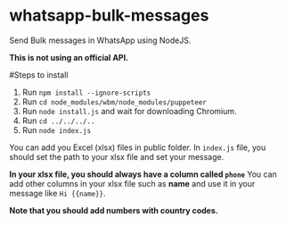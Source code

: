 # whatsapp-bulk-messages
Send Bulk messages in WhatsApp using NodeJS.

**This is not using an official API.**

#Steps to install
1. Run `npm install --ignore-scripts`
2. Run `cd node_modules/wbm/node_modules/puppeteer`
3. Run `node install.js` and wait for downloading Chromium.
4. Run `cd ../../../..`
5. Run `node index.js`

You can add you Excel (xlsx) files in public folder.
In `index.js` file, you should set the path to your xlsx file and set your message.

**In your xlsx file, you should always have a column called `phone`**
You can add other columns in your xlsx file such as **name** and use it in your message like `Hi {{name}}`.

**Note that you should add numbers with country codes.**
